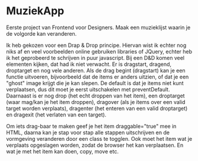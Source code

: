 # MuziekApp
Eerste project van Frontend voor Designers. Maak een muzieklijst waarin je de volgorde kan veranderen.

Ik heb gekozen voor een Drap & Drop principe. Hiervan wist ik echter nog niks af en veel voorbeelden online gebruiken libraries of JQuery, echter heb ik het geprobeerd te schrijven in puur javascript.
Bij een D&D komen veel elementen kijken, dat had ik niet verwacht. Er is dragstart, dragend, droptarget en nog vele anderen. Als de drag begint (dragstart) kan je een functie uitvoeren, bijvoorbeeld dat de items er anders uitzien, of dat je een "ghost" image krijgt die je kan slepen. De default is dat je items niet kunt verplaatsen, dus dit moet je eerst uitschakelen met preventDefault.
Daarnaast is er nog drop (het echt droppen van het item), een droptarget (waar mag/kan je het item droppen), dragover (als je items over een valid target worden verplaats), dragenter (het enteren van een valid droptarget) en dragexit (het verlaten van een target).

Om iets drag-baar te maken geef je het item draggable="true" mee in HTML, daarna kan je stap voor stap alle stappen uitschrijven en de vormgeving veranderen door een class te togglen.
Ook moet het item wat je verplaats opgeslagen worden, zodat de browser het kan verplaatsen. En wat je met het item kan doen, copy, move etc.
